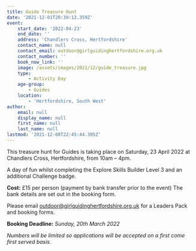 ```yaml
---
title: Guide Treasure Hunt
date: '2021-12-01T20:39:12.359Z'
event:
    start_date: '2022-04-23'
    end_date: ''
    address: 'Chandlers Cross, Hertfordshire'
    contact_name: null
    contact_email: outdoor@girlguidinghertfordshire.org.uk
    contact_number: ''
    book_now_link: ''
    image: /assets/images/2021/12/guide_treasure.jpg
    type:
        - Activity Day
    age-group:
        - Guides
    location:
        - 'Hertfordshire, South West'
author:
    email: null
    display_name: null
    first_name: null
    last_name: null
lastmod: '2021-12-08T22:45:44.305Z'
---
```

This treasure hunt for Guides is taking place on Saturday, 23 April 2022 at Chandlers Cross, Hertfordshire, from 10am – 4pm. 

A day of fun whilst completing the Explore Skills Builder Level 3 and an additional Challenge badge. 

**Cost:** £15 per person (payment by bank transfer prior to the event)  The bank details are set out in the booking form.

Please email <outdoor@girlguidinghertfordshire.org.uk> for a Leaders Pack and booking forms. 

**Booking Deadline:** _Sunday, 20th March 2022_

_Numbers will be limited so applications will be accepted on a first come first served basis._
